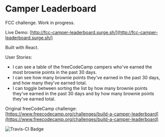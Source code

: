 # Camper Leaderboard
FCC challenge. Work in progress.

Live Demo: [http://fcc-camper-leaderboard.surge.sh/](http://fcc-camper-leaderboard.surge.sh/)

Built with React.

User Stories:
* I can see a table of the freeCodeCamp campers who've earned the most brownie points in the past 30 days.
* I can see how many brownie points they've earned in the past 30 days, and how many they've earned total.
* I can toggle between sorting the list by how many brownie points they've earned in the past 30 days and by how many brownie points they've earned total.

Original freeCodeCamp challenge: [https://www.freecodecamp.org/challenges/build-a-camper-leaderboard](https://www.freecodecamp.org/challenges/build-a-camper-leaderboard)

![Travis-CI Badge](https://travis-ci.org/wildlifehexagon/camper-leaderboard.svg?branch=master)
